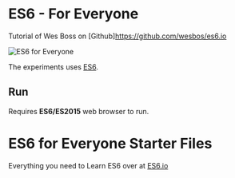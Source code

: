 # ES6 - For Everyone

Tutorial of Wes Boss on [Github]https://github.com/wesbos/es6.io

![ES6 for Everyone](https://es6.io/images/es6-facebook-share.png?cool=yah)

The experiments uses [ES6](http://threejs.org/).

## Run

Requires **ES6/ES2015** web browser to run.

# ES6 for Everyone Starter Files

Everything you need to Learn ES6 over at [ES6.io](https://ES6.io)
